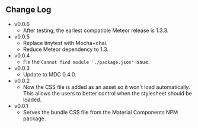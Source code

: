 Change Log
------------------------------------------------------------------------------
* v0.0.6
    * After testing, the earlest compatible Meteor release is 1.3.3.
* v0.0.5
    * Replace tinytest with Mocha+chai.
    * Reduce Meteor dependency to 1.3.
* v0.0.4
    * Fix the `Cannot find module './package.json'` issue.
* v0.0.3
    * Update to MDC 0.4.0.
* v0.0.2
    * Now the CSS file is added as an asset so it won't load automatically. This allows the users to better control when the stylesheet should be loaded.
* v0.0.1
    * Serves the bundle CSS file from the Material Components NPM package.
